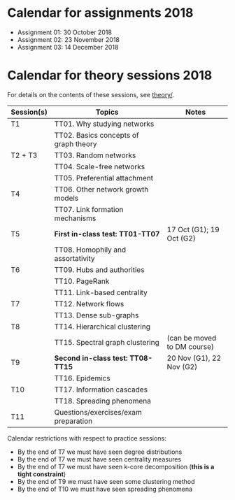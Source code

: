 
# Calendar for assignments 2018

* Assignment 01: 30 October 2018
* Assignment 02: 23 November 2018
* Assignment 03: 14 December 2018

# Calendar for theory sessions 2018

For details on the contents of these sessions, see [theory/](theory/README.md).

| Session(s)       | Topics                                | Notes |
|------------------|---------------------------------------|-------|
| T1               | TT01. Why studying networks           |       |
|                  | TT02. Basics concepts of graph theory |       |
| T2 + T3          | TT03. Random networks                 |       |
|                  | TT04. Scale-free networks             |       |
|                  | TT05. Preferential attachment         |       |
| T4               | TT06. Other network growth models     |       |
|                  | TT07. Link formation mechanisms       |       |
| T5               | **First in-class test: TT01-TT07**    | 17 Oct (G1); 19 Oct (G2) |
|                  | TT08. Homophily and assortativity     |       |
| T6               | TT09. Hubs and authorities            |       |
|                  | TT10. PageRank                        |       |
|                  | TT11. Link-based centrality           |       |
| T7               | TT12. Network flows                   |       |
|                  | TT13. Dense sub-graphs                |       |
| T8               | TT14. Hierarchical clustering         |       |
|                  | TT15. Spectral graph clustering       | (can be moved to DM course) |
| T9               | **Second in-class test: TT08-TT15**   | 20 Nov (G1), 22 Nov (G2)    |
|                  | TT16. Epidemics                       |       |
| T10              | TT17. Information cascades            |       |
|                  | TT18. Spreading phenomena             |       |
| T11              | Questions/exercises/exam preparation  |       |

Calendar restrictions with respect to practice sessions:

* By the end of T7 we must have seen degree distributions
* By the end of T7 we must have seen centrality measures
* By the end of T7 we must have seen k-core decomposition (**this is a tight constraint**)
* By the end of T9 we must have seen some clustering method
* By the end of T10 we must have seen spreading phenomena

